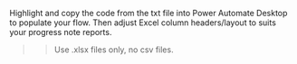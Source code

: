 Highlight and copy the code from the txt file into Power Automate Desktop to populate your flow.
Then adjust Excel column headers/layout to suits your progress note reports. 
>> Use .xlsx files only, no csv files. 
